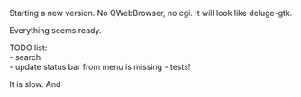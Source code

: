Starting a new version. No QWebBrowser, no cgi. It will look like deluge-gtk.

Everything seems ready.

TODO list:<br> 
    - search<br>
    - update status bar from menu is missing
    - tests!

It is slow. And